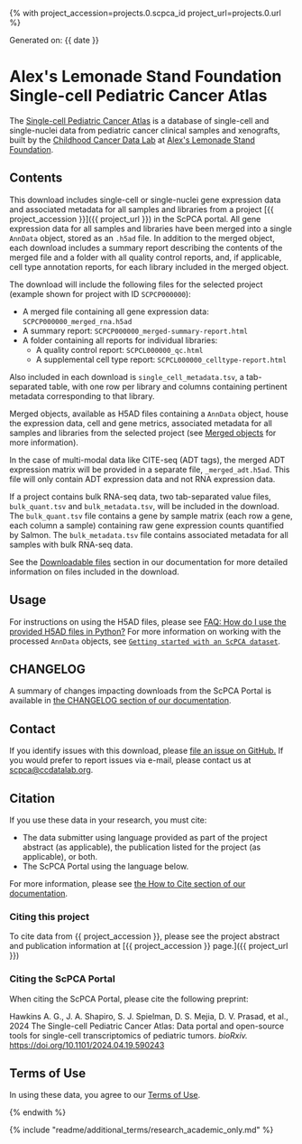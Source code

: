 {% with project_accession=projects.0.scpca_id project_url=projects.0.url %}

Generated on: {{ date }}

# Alex's Lemonade Stand Foundation Single-cell Pediatric Cancer Atlas

The [Single-cell Pediatric Cancer Atlas](https://scpca.alexslemonade.org) is a database of single-cell and single-nuclei data from pediatric cancer clinical samples and xenografts, built by the [Childhood Cancer Data Lab](https://www.ccdatalab.org/) at [Alex's Lemonade Stand Foundation](https://www.alexslemonade.org/).

## Contents

This download includes single-cell or single-nuclei gene expression data and associated metadata for all samples and libraries from a project [{{ project_accession }}]({{ project_url }}) in the ScPCA portal.
All gene expression data for all samples and libraries have been merged into a single `AnnData` object, stored as an `.h5ad` file.
In addition to the merged object, each download includes a summary report describing the contents of the merged file and a folder with all quality control reports, and, if applicable, cell type annotation reports, for each library included in the merged object.

The download will include the following files for the selected project (example shown for project with ID `SCPCP000000`):

- A merged file containing all gene expression data: `SCPCP000000_merged_rna.h5ad`
- A summary report: `SCPCP000000_merged-summary-report.html`
- A folder containing all reports for individual libraries:
  - A quality control report: `SCPCL000000_qc.html`
  - A supplemental cell type report: `SCPCL000000_celltype-report.html`

Also included in each download is `single_cell_metadata.tsv`, a tab-separated table, with one row per library and columns containing pertinent metadata corresponding to that library.

Merged objects, available as H5AD files containing a `AnnData` object, house the expression data, cell and gene metrics, associated metadata for all samples and libraries from the selected project (see [Merged objects](https://scpca.readthedocs.io/en/stable/merged_objects.html) for more information).

In the case of multi-modal data like CITE-seq (ADT tags), the merged ADT expression matrix will be provided in a separate file, `_merged_adt.h5ad`.
This file will only contain ADT expression data and not RNA expression data.

If a project contains bulk RNA-seq data, two tab-separated value files, `bulk_quant.tsv` and `bulk_metadata.tsv`, will be included in the download.
The `bulk_quant.tsv` file contains a gene by sample matrix (each row a gene, each column a sample) containing raw gene expression counts quantified by Salmon.
The `bulk_metadata.tsv` file contains associated metadata for all samples with bulk RNA-seq data.

See the [Downloadable files](https://scpca.readthedocs.io/en/stable/download_files.html) section in our documentation for more detailed information on files included in the download.

## Usage

For instructions on using the H5AD files, please see [FAQ: How do I use the provided H5AD files in Python?](https://scpca.readthedocs.io/en/stable/faq.html#how-do-i-use-the-provided-h5ad-files-in-python)
For more information on working with the processed `AnnData` objects, see [`Getting started with an ScPCA dataset`](https://scpca.readthedocs.io/en/stable/getting_started.html).

## CHANGELOG

A summary of changes impacting downloads from the ScPCA Portal is available in [the CHANGELOG section of our documentation](https://scpca.readthedocs.io/en/stable/CHANGELOG.html).

## Contact

If you identify issues with this download, please [file an issue on GitHub.](https://github.com/AlexsLemonade/scpca-portal/issues/new) If you would prefer to report issues via e-mail, please contact us at [scpca@ccdatalab.org](mailto:scpca@ccdatalab.org).

## Citation

If you use these data in your research, you must cite:

- The data submitter using language provided as part of the project abstract (as applicable), the publication listed for the project (as applicable), or both.
- The ScPCA Portal using the language below.

For more information, please see [the How to Cite section of our documentation](https://scpca.readthedocs.io/en/stable/citation.html).

### Citing this project

To cite data from {{ project_accession }}, please see the project abstract and publication information at [{{ project_accession }} page.]({{ project_url }})

### Citing the ScPCA Portal

When citing the ScPCA Portal, please cite the following preprint:

Hawkins A. G., J. A. Shapiro, S. J. Spielman, D. S. Mejia, D. V. Prasad, et al., 2024 The Single-cell Pediatric Cancer Atlas: Data portal and open-source tools for single-cell transcriptomics of pediatric tumors. _bioRxiv._ https://doi.org/10.1101/2024.04.19.590243

## Terms of Use

In using these data, you agree to our [Terms of Use](https://scpca.alexslemonade.org/terms-of-use).

{% endwith %}

{% include "readme/additional_terms/research_academic_only.md" %}
